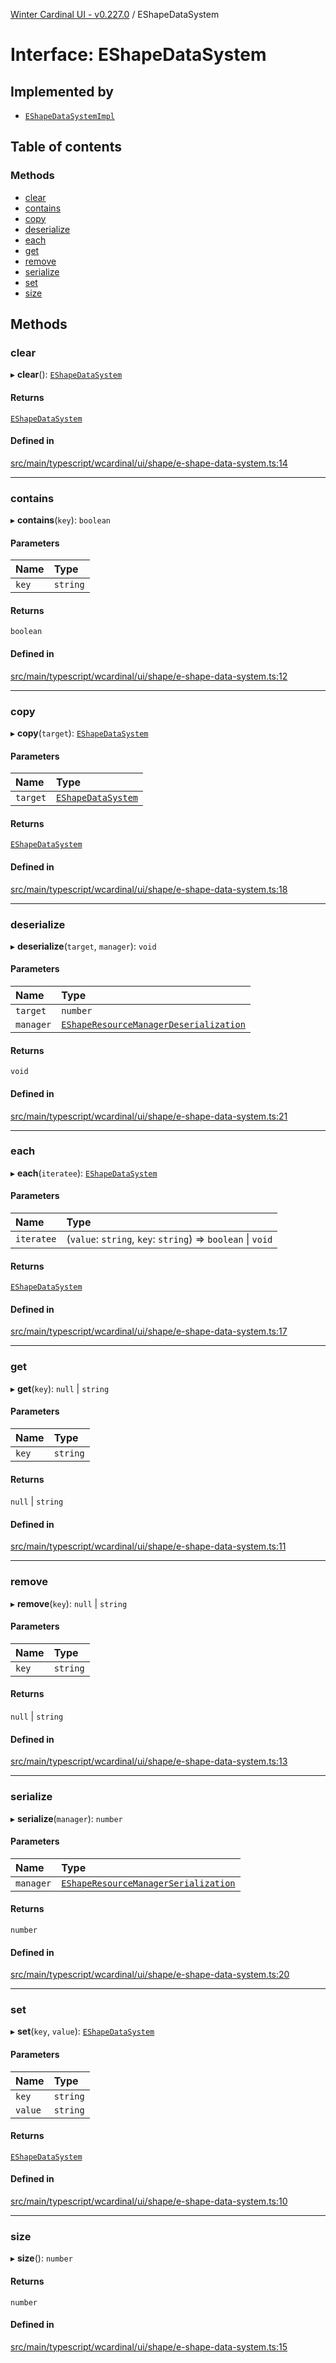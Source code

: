 [Winter Cardinal UI - v0.227.0](../index.md) / EShapeDataSystem

# Interface: EShapeDataSystem

## Implemented by

- [`EShapeDataSystemImpl`](../classes/EShapeDataSystemImpl.md)

## Table of contents

### Methods

- [clear](EShapeDataSystem.md#clear)
- [contains](EShapeDataSystem.md#contains)
- [copy](EShapeDataSystem.md#copy)
- [deserialize](EShapeDataSystem.md#deserialize)
- [each](EShapeDataSystem.md#each)
- [get](EShapeDataSystem.md#get)
- [remove](EShapeDataSystem.md#remove)
- [serialize](EShapeDataSystem.md#serialize)
- [set](EShapeDataSystem.md#set)
- [size](EShapeDataSystem.md#size)

## Methods

### clear

▸ **clear**(): [`EShapeDataSystem`](EShapeDataSystem.md)

#### Returns

[`EShapeDataSystem`](EShapeDataSystem.md)

#### Defined in

[src/main/typescript/wcardinal/ui/shape/e-shape-data-system.ts:14](https://github.com/winter-cardinal/winter-cardinal-ui/blob/v0.227.0/src/main/typescript/wcardinal/ui/shape/e-shape-data-system.ts#L14)

___

### contains

▸ **contains**(`key`): `boolean`

#### Parameters

| Name | Type |
| :------ | :------ |
| `key` | `string` |

#### Returns

`boolean`

#### Defined in

[src/main/typescript/wcardinal/ui/shape/e-shape-data-system.ts:12](https://github.com/winter-cardinal/winter-cardinal-ui/blob/v0.227.0/src/main/typescript/wcardinal/ui/shape/e-shape-data-system.ts#L12)

___

### copy

▸ **copy**(`target`): [`EShapeDataSystem`](EShapeDataSystem.md)

#### Parameters

| Name | Type |
| :------ | :------ |
| `target` | [`EShapeDataSystem`](EShapeDataSystem.md) |

#### Returns

[`EShapeDataSystem`](EShapeDataSystem.md)

#### Defined in

[src/main/typescript/wcardinal/ui/shape/e-shape-data-system.ts:18](https://github.com/winter-cardinal/winter-cardinal-ui/blob/v0.227.0/src/main/typescript/wcardinal/ui/shape/e-shape-data-system.ts#L18)

___

### deserialize

▸ **deserialize**(`target`, `manager`): `void`

#### Parameters

| Name | Type |
| :------ | :------ |
| `target` | `number` |
| `manager` | [`EShapeResourceManagerDeserialization`](../classes/EShapeResourceManagerDeserialization.md) |

#### Returns

`void`

#### Defined in

[src/main/typescript/wcardinal/ui/shape/e-shape-data-system.ts:21](https://github.com/winter-cardinal/winter-cardinal-ui/blob/v0.227.0/src/main/typescript/wcardinal/ui/shape/e-shape-data-system.ts#L21)

___

### each

▸ **each**(`iteratee`): [`EShapeDataSystem`](EShapeDataSystem.md)

#### Parameters

| Name | Type |
| :------ | :------ |
| `iteratee` | (`value`: `string`, `key`: `string`) => `boolean` \| `void` |

#### Returns

[`EShapeDataSystem`](EShapeDataSystem.md)

#### Defined in

[src/main/typescript/wcardinal/ui/shape/e-shape-data-system.ts:17](https://github.com/winter-cardinal/winter-cardinal-ui/blob/v0.227.0/src/main/typescript/wcardinal/ui/shape/e-shape-data-system.ts#L17)

___

### get

▸ **get**(`key`): ``null`` \| `string`

#### Parameters

| Name | Type |
| :------ | :------ |
| `key` | `string` |

#### Returns

``null`` \| `string`

#### Defined in

[src/main/typescript/wcardinal/ui/shape/e-shape-data-system.ts:11](https://github.com/winter-cardinal/winter-cardinal-ui/blob/v0.227.0/src/main/typescript/wcardinal/ui/shape/e-shape-data-system.ts#L11)

___

### remove

▸ **remove**(`key`): ``null`` \| `string`

#### Parameters

| Name | Type |
| :------ | :------ |
| `key` | `string` |

#### Returns

``null`` \| `string`

#### Defined in

[src/main/typescript/wcardinal/ui/shape/e-shape-data-system.ts:13](https://github.com/winter-cardinal/winter-cardinal-ui/blob/v0.227.0/src/main/typescript/wcardinal/ui/shape/e-shape-data-system.ts#L13)

___

### serialize

▸ **serialize**(`manager`): `number`

#### Parameters

| Name | Type |
| :------ | :------ |
| `manager` | [`EShapeResourceManagerSerialization`](../classes/EShapeResourceManagerSerialization.md) |

#### Returns

`number`

#### Defined in

[src/main/typescript/wcardinal/ui/shape/e-shape-data-system.ts:20](https://github.com/winter-cardinal/winter-cardinal-ui/blob/v0.227.0/src/main/typescript/wcardinal/ui/shape/e-shape-data-system.ts#L20)

___

### set

▸ **set**(`key`, `value`): [`EShapeDataSystem`](EShapeDataSystem.md)

#### Parameters

| Name | Type |
| :------ | :------ |
| `key` | `string` |
| `value` | `string` |

#### Returns

[`EShapeDataSystem`](EShapeDataSystem.md)

#### Defined in

[src/main/typescript/wcardinal/ui/shape/e-shape-data-system.ts:10](https://github.com/winter-cardinal/winter-cardinal-ui/blob/v0.227.0/src/main/typescript/wcardinal/ui/shape/e-shape-data-system.ts#L10)

___

### size

▸ **size**(): `number`

#### Returns

`number`

#### Defined in

[src/main/typescript/wcardinal/ui/shape/e-shape-data-system.ts:15](https://github.com/winter-cardinal/winter-cardinal-ui/blob/v0.227.0/src/main/typescript/wcardinal/ui/shape/e-shape-data-system.ts#L15)
